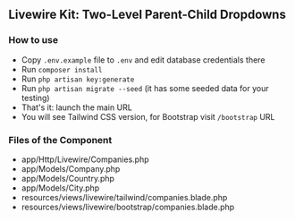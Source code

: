 ## Livewire Kit: Two-Level Parent-Child Dropdowns

### How to use

- Copy `.env.example` file to `.env` and edit database credentials there
- Run `composer install`
- Run `php artisan key:generate`
- Run `php artisan migrate --seed` (it has some seeded data for your testing)
- That's it: launch the main URL
- You will see Tailwind CSS version, for Bootstrap visit `/bootstrap` URL


### Files of the Component

- app/Http/Livewire/Companies.php
- app/Models/Company.php
- app/Models/Country.php
- app/Models/City.php
- resources/views/livewire/tailwind/companies.blade.php
- resources/views/livewire/bootstrap/companies.blade.php


